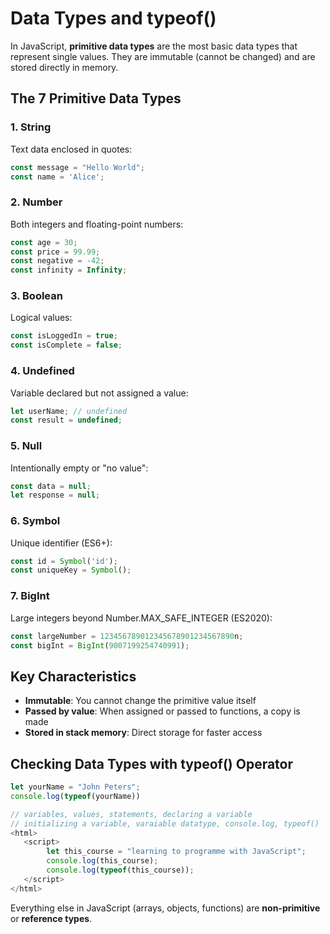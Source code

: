 # Data Types and typeof()

In JavaScript, **primitive data types** are the most basic data types that represent single values. They are immutable (cannot be changed) and are stored directly in memory.

## The 7 Primitive Data Types

### 1. String
Text data enclosed in quotes:
```javascript
const message = "Hello World";
const name = 'Alice';
```

### 2. Number
Both integers and floating-point numbers:
```javascript
const age = 30;
const price = 99.99;
const negative = -42;
const infinity = Infinity;
```

### 3. Boolean
Logical values:
```javascript
const isLoggedIn = true;
const isComplete = false;
```

### 4. Undefined
Variable declared but not assigned a value:
```javascript
let userName; // undefined
const result = undefined;
```

### 5. Null
Intentionally empty or "no value":
```javascript
const data = null;
let response = null;
```

### 6. Symbol
Unique identifier (ES6+):
```javascript
const id = Symbol('id');
const uniqueKey = Symbol();
```

### 7. BigInt
Large integers beyond Number.MAX_SAFE_INTEGER (ES2020):
```javascript
const largeNumber = 123456789012345678901234567890n;
const bigInt = BigInt(9007199254740991);
```

## Key Characteristics

- **Immutable**: You cannot change the primitive value itself
- **Passed by value**: When assigned or passed to functions, a copy is made
- **Stored in stack memory**: Direct storage for faster access

## Checking Data Types with typeof() Operator

```javascript
let yourName = "John Peters";
console.log(typeof(yourName))
```

```javascript
// variables, values, statements, declaring a variable
// initializing a variable, varaiable datatype, console.log, typeof()
<html>
   <script>
        let this_course = "learning to programme with JavaScript";
        console.log(this_course);
        console.log(typeof(this_course));
   </script>
</html>
```

Everything else in JavaScript (arrays, objects, functions) are **non-primitive** or **reference types**.

